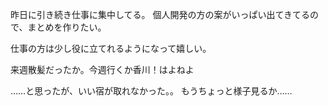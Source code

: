昨日に引き続き仕事に集中してる。
個人開発の方の案がいっぱい出てきてるので、まとめを作りたい。

仕事の方は少し役に立てれるようになって嬉しい。

来週散髪だったか。今週行くか香川！はよねよ

……と思ったが、いい宿が取れなかった。。
もうちょっと様子見るか……

